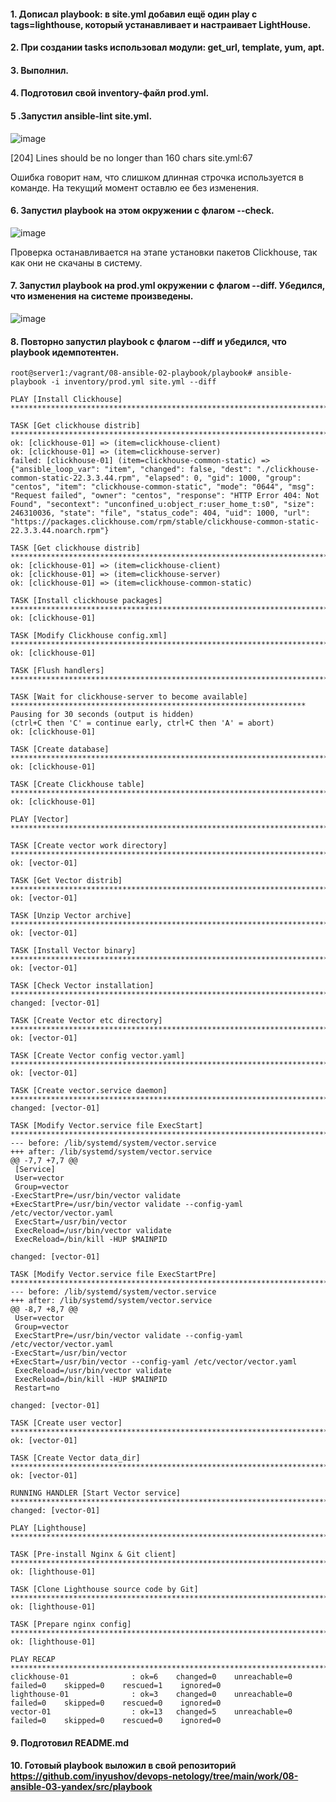 #### 1. Дописал playbook: в site.yml добавил ещё один play с tags=lighthouse, который устанавливает и настраивает LightHouse.

#### 2. При создании tasks использовал модули: get_url, template, yum, apt.

#### 3. Выполнил.

#### 4. Подготовил свой inventory-файл prod.yml.

#### 5 .Запустил ansible-lint site.yml.

![image](https://github.com/inyushov/devops-netology/assets/127683348/f33547e0-05ea-4f34-8336-157570c110cb)

[204] Lines should be no longer than 160 chars
site.yml:67

Ошибка говорит нам, что слишком длинная строчка используется в команде. На текущий момент оставлю ее без изменения.

#### 6. Запустил playbook на этом окружении с флагом --check.

![image](https://github.com/inyushov/devops-netology/assets/127683348/4eba73e9-d2c5-47d9-8acc-9325e253ecf7)

Проверка останавливается на этапе установки пакетов Clickhouse, так как они не скачаны в систему.

#### 7. Запустил playbook на prod.yml окружении с флагом --diff. Убедился, что изменения на системе произведены.

![image](https://github.com/inyushov/devops-netology/assets/127683348/72fc271a-468a-4846-84a1-4a05c5b3d423)


#### 8. Повторно запустил playbook с флагом --diff и убедился, что playbook идемпотентен.

```
root@server1:/vagrant/08-ansible-02-playbook/playbook# ansible-playbook -i inventory/prod.yml site.yml --diff

PLAY [Install Clickhouse] **********************************************************************************************

TASK [Get clickhouse distrib] ******************************************************************************************
ok: [clickhouse-01] => (item=clickhouse-client)
ok: [clickhouse-01] => (item=clickhouse-server)
failed: [clickhouse-01] (item=clickhouse-common-static) => {"ansible_loop_var": "item", "changed": false, "dest": "./clickhouse-common-static-22.3.3.44.rpm", "elapsed": 0, "gid": 1000, "group": "centos", "item": "clickhouse-common-static", "mode": "0644", "msg": "Request failed", "owner": "centos", "response": "HTTP Error 404: Not Found", "secontext": "unconfined_u:object_r:user_home_t:s0", "size": 246310036, "state": "file", "status_code": 404, "uid": 1000, "url": "https://packages.clickhouse.com/rpm/stable/clickhouse-common-static-22.3.3.44.noarch.rpm"}

TASK [Get clickhouse distrib] ******************************************************************************************
ok: [clickhouse-01] => (item=clickhouse-client)
ok: [clickhouse-01] => (item=clickhouse-server)
ok: [clickhouse-01] => (item=clickhouse-common-static)

TASK [Install clickhouse packages] *************************************************************************************
ok: [clickhouse-01]

TASK [Modify Clickhouse config.xml] ************************************************************************************
ok: [clickhouse-01]

TASK [Flush handlers] **************************************************************************************************

TASK [Wait for clickhouse-server to become available] ******************************************************************
Pausing for 30 seconds (output is hidden)
(ctrl+C then 'C' = continue early, ctrl+C then 'A' = abort)
ok: [clickhouse-01]

TASK [Create database] *************************************************************************************************
ok: [clickhouse-01]

TASK [Create Clickhouse table] *****************************************************************************************
ok: [clickhouse-01]

PLAY [Vector] **********************************************************************************************************

TASK [Create vector work directory] ************************************************************************************
ok: [vector-01]

TASK [Get Vector distrib] **********************************************************************************************
ok: [vector-01]

TASK [Unzip Vector archive] ********************************************************************************************
ok: [vector-01]

TASK [Install Vector binary] *******************************************************************************************
ok: [vector-01]

TASK [Check Vector installation] ***************************************************************************************
changed: [vector-01]

TASK [Create Vector etc directory] *************************************************************************************
ok: [vector-01]

TASK [Create Vector config vector.yaml] ********************************************************************************
ok: [vector-01]

TASK [Create vector.service daemon] ************************************************************************************
changed: [vector-01]

TASK [Modify Vector.service file ExecStart] ****************************************************************************
--- before: /lib/systemd/system/vector.service
+++ after: /lib/systemd/system/vector.service
@@ -7,7 +7,7 @@
 [Service]
 User=vector
 Group=vector
-ExecStartPre=/usr/bin/vector validate
+ExecStartPre=/usr/bin/vector validate --config-yaml /etc/vector/vector.yaml
 ExecStart=/usr/bin/vector
 ExecReload=/usr/bin/vector validate
 ExecReload=/bin/kill -HUP $MAINPID

changed: [vector-01]

TASK [Modify Vector.service file ExecStartPre] *************************************************************************
--- before: /lib/systemd/system/vector.service
+++ after: /lib/systemd/system/vector.service
@@ -8,7 +8,7 @@
 User=vector
 Group=vector
 ExecStartPre=/usr/bin/vector validate --config-yaml /etc/vector/vector.yaml
-ExecStart=/usr/bin/vector
+ExecStart=/usr/bin/vector --config-yaml /etc/vector/vector.yaml
 ExecReload=/usr/bin/vector validate
 ExecReload=/bin/kill -HUP $MAINPID
 Restart=no

changed: [vector-01]

TASK [Create user vector] **********************************************************************************************
ok: [vector-01]

TASK [Create Vector data_dir] ******************************************************************************************
ok: [vector-01]

RUNNING HANDLER [Start Vector service] *********************************************************************************
changed: [vector-01]

PLAY [Lighthouse] ******************************************************************************************************

TASK [Pre-install Nginx & Git client] **********************************************************************************
ok: [lighthouse-01]

TASK [Clone Lighthouse source code by Git] *****************************************************************************
ok: [lighthouse-01]

TASK [Prepare nginx config] ********************************************************************************************
ok: [lighthouse-01]

PLAY RECAP *************************************************************************************************************
clickhouse-01              : ok=6    changed=0    unreachable=0    failed=0    skipped=0    rescued=1    ignored=0
lighthouse-01              : ok=3    changed=0    unreachable=0    failed=0    skipped=0    rescued=0    ignored=0
vector-01                  : ok=13   changed=5    unreachable=0    failed=0    skipped=0    rescued=0    ignored=0
```
#### 9. Подготовил README.md 

#### 10. Готовый playbook выложил в свой репозиторий https://github.com/inyushov/devops-netology/tree/main/work/08-ansible-03-yandex/src/playbook








